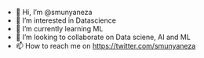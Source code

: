 - 👋 Hi, I’m @smunyaneza
- 👀 I’m interested in Datascience
- 🌱 I’m currently learning ML
- 💞️ I’m looking to collaborate on Data sciene, AI and ML
- 📫 How to reach me on https://twitter.com/smunyaneza

<!---
smunyaneza/smunyaneza is a ✨ special ✨ repository because its `README.md` (this file) appears on your GitHub profile.
You can click the Preview link to take a look at your changes.
--->

